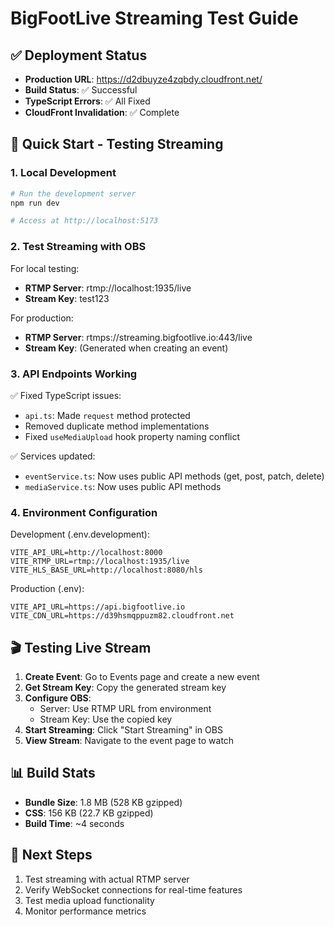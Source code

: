 # BigFootLive Streaming Test Guide

## ✅ Deployment Status

- **Production URL**: https://d2dbuyze4zqbdy.cloudfront.net/
- **Build Status**: ✅ Successful
- **TypeScript Errors**: ✅ All Fixed
- **CloudFront Invalidation**: ✅ Complete

## 🚀 Quick Start - Testing Streaming

### 1. Local Development
```bash
# Run the development server
npm run dev

# Access at http://localhost:5173
```

### 2. Test Streaming with OBS

For local testing:
- **RTMP Server**: rtmp://localhost:1935/live
- **Stream Key**: test123

For production:
- **RTMP Server**: rtmps://streaming.bigfootlive.io:443/live
- **Stream Key**: (Generated when creating an event)

### 3. API Endpoints Working

✅ Fixed TypeScript issues:
- `api.ts`: Made `request` method protected
- Removed duplicate method implementations  
- Fixed `useMediaUpload` hook property naming conflict

✅ Services updated:
- `eventService.ts`: Now uses public API methods (get, post, patch, delete)
- `mediaService.ts`: Now uses public API methods

### 4. Environment Configuration

Development (.env.development):
```
VITE_API_URL=http://localhost:8000
VITE_RTMP_URL=rtmp://localhost:1935/live
VITE_HLS_BASE_URL=http://localhost:8080/hls
```

Production (.env):
```
VITE_API_URL=https://api.bigfootlive.io
VITE_CDN_URL=https://d39hsmqppuzm82.cloudfront.net
```

## 🎬 Testing Live Stream

1. **Create Event**: Go to Events page and create a new event
2. **Get Stream Key**: Copy the generated stream key
3. **Configure OBS**:
   - Server: Use RTMP URL from environment
   - Stream Key: Use the copied key
4. **Start Streaming**: Click "Start Streaming" in OBS
5. **View Stream**: Navigate to the event page to watch

## 📊 Build Stats

- **Bundle Size**: 1.8 MB (528 KB gzipped)
- **CSS**: 156 KB (22.7 KB gzipped)
- **Build Time**: ~4 seconds

## 🔧 Next Steps

1. Test streaming with actual RTMP server
2. Verify WebSocket connections for real-time features
3. Test media upload functionality
4. Monitor performance metrics
